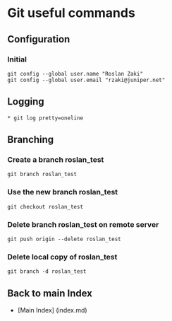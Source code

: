 # Git useful commands


## Configuration

### Initial

  ```
  git config --global user.name "Roslan Zaki"
  git config --global user.email "rzaki@juniper.net" 

  ```

## Logging

  ```
  * git log pretty=oneline

  ```


## Branching 

### Create a branch __roslan_test__

   ```
   git branch roslan_test

   ```

### Use the new branch __roslan_test__

   ```
   git checkout roslan_test

   ```

### Delete branch __roslan_test__ on remote server

  ```
  git push origin --delete roslan_test

  ```

### Delete local copy of __roslan_test__

  ```
  git branch -d roslan_test
  
  ```

## Back to main Index

* [Main Index] (index.md)
